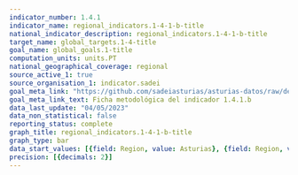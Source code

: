 ```yaml
---
indicator_number: 1.4.1
indicator_name: regional_indicators.1-4-1-b-title
national_indicator_description: regional_indicators.1-4-1-b-title
target_name: global_targets.1-4-title
goal_name: global_goals.1-title
computation_units: units.PT
national_geographical_coverage: regional
source_active_1: true
source_organisation_1: indicator.sadei
goal_meta_link: "https://github.com/sadeiasturias/asturias-datos/raw/develop/descargas/metodologia/1.4.1.b.pdf"
goal_meta_link_text: Ficha metodológica del indicador 1.4.1.b
data_last_update: "04/05/2023"
data_non_statistical: false
reporting_status: complete
graph_title: regional_indicators.1-4-1-b-title
graph_type: bar
data_start_values: [{field: Region, value: Asturias}, {field: Region, value: España}]
precision: [{decimals: 2}]
---
```

